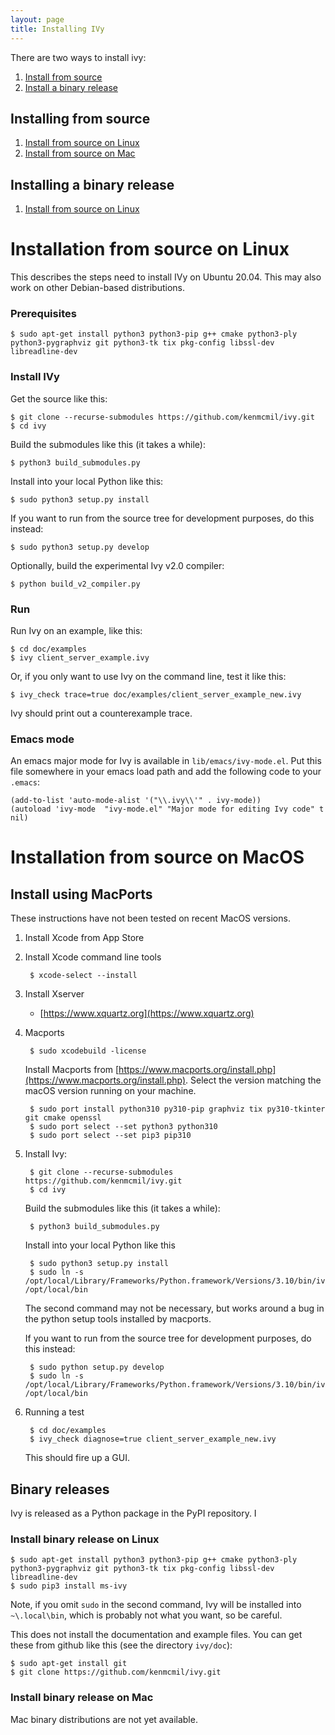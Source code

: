 ```yaml
---
layout: page
title: Installing IVy
---
```


There are two ways to install ivy:

1. [Install from source](#source)
2. [Install a binary release](#binary)

<a name="source"></a> Installing from source
--------------------------------------------

1. [Install from source on Linux](#linuxnotes)
3. [Install from source on Mac](#macnotes)


<a name="source"></a> Installing a binary release
--------------------------------------------

1. [Install from source on Linux](#linuxbinary)


<a name="linuxnotes"></a> Installation from source on Linux
===========================================================

This describes the steps need to install IVy on Ubuntu 20.04. This may
also work on other Debian-based distributions.

### Prerequisites

    $ sudo apt-get install python3 python3-pip g++ cmake python3-ply python3-pygraphviz git python3-tk tix pkg-config libssl-dev libreadline-dev

### Install IVy

Get the source like this:

    $ git clone --recurse-submodules https://github.com/kenmcmil/ivy.git
    $ cd ivy

Build the submodules like this (it takes a while):

    $ python3 build_submodules.py

Install into your local Python like this:

    $ sudo python3 setup.py install

If you want to run from the source tree for development purposes, do
this instead:

    $ sudo python3 setup.py develop

Optionally, build the experimental Ivy v2.0 compiler:

    $ python build_v2_compiler.py

### Run

Run Ivy on an example, like this:

    $ cd doc/examples
    $ ivy client_server_example.ivy

Or, if you only want to use Ivy on the command line, test it like this:

    $ ivy_check trace=true doc/examples/client_server_example_new.ivy
    
Ivy should print out a counterexample trace.

### Emacs mode

An emacs major mode for Ivy is available in `lib/emacs/ivy-mode.el`. Put this file
somewhere in your emacs load path and add the following code to your
`.emacs`:

    (add-to-list 'auto-mode-alist '("\\.ivy\\'" . ivy-mode))
    (autoload 'ivy-mode  "ivy-mode.el" "Major mode for editing Ivy code" t nil)

    
<a name="macnotes"></a> Installation from source on MacOS
=========================================================

Install using MacPorts
----------------------

These instructions have not been tested on recent MacOS versions.

1. Install Xcode from App Store
2. Install Xcode command line tools

        $ xcode-select --install

3. Install Xserver

    - [https://www.xquartz.org](https://www.xquartz.org)

4. Macports

        $ sudo xcodebuild -license

   Install Macports from [https://www.macports.org/install.php](https://www.macports.org/install.php). Select
   the version matching the macOS version running on your
   machine.

        $ sudo port install python310 py310-pip graphviz tix py310-tkinter git cmake openssl
        $ sudo port select --set python3 python310
        $ sudo port select --set pip3 pip310
        
5. Install Ivy:

        $ git clone --recurse-submodules https://github.com/kenmcmil/ivy.git
        $ cd ivy

    Build the submodules like this (it takes a while):

        $ python3 build_submodules.py

    Install into your local Python like this

        $ sudo python3 setup.py install
        $ sudo ln -s /opt/local/Library/Frameworks/Python.framework/Versions/3.10/bin/ivy* /opt/local/bin

    The second command may not be necessary, but works around a bug in
    the python setup tools installed by macports.

    If you want to run from the source tree for development purposes, do
    this instead:

        $ sudo python setup.py develop
        $ sudo ln -s /opt/local/Library/Frameworks/Python.framework/Versions/3.10/bin/ivy* /opt/local/bin


6. Running a test

        $ cd doc/examples
        $ ivy_check diagnose=true client_server_example_new.ivy

    This should fire up a GUI.



<a name="binary"></a> Binary releases
--------------------

Ivy is released as a Python package in the PyPI repository. I

### <a name="linuxbinary"> Install binary release on Linux

    $ sudo apt-get install python3 python3-pip g++ cmake python3-ply python3-pygraphviz git python3-tk tix pkg-config libssl-dev libreadline-dev
    $ sudo pip3 install ms-ivy

Note, if you omit `sudo` in the second command, Ivy will be installed
into `~\.local\bin`, which is probably not what you want, so be
careful.

This does not install the documentation and example files. You can get
these from github like this (see the directory `ivy/doc`):

    $ sudo apt-get install git
    $ git clone https://github.com/kenmcmil/ivy.git

### <a name="macbinary"> Install binary release on Mac

Mac binary distributions are not yet available.

 

